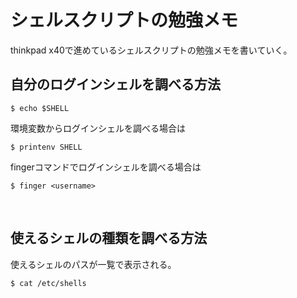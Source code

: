 # シェルスクリプトの勉強メモ

thinkpad x40で進めているシェルスクリプトの勉強メモを書いていく。

## 自分のログインシェルを調べる方法

```
$ echo $SHELL
```

環境変数からログインシェルを調べる場合は

```
$ printenv SHELL
```

fingerコマンドでログインシェルを調べる場合は

```
$ finger <username>
```

<br />

## 使えるシェルの種類を調べる方法

使えるシェルのパスが一覧で表示される。

```
$ cat /etc/shells
```

<br />

